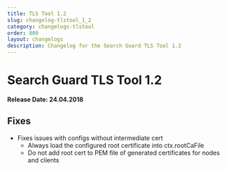 ```yaml
---
title: TLS Tool 1.2
slug: changelog-tlstool_1_2
category: changelogs-tlstool
order: 800
layout: changelogs
description: Changelog for the Search Guard TLS Tool 1.2
---
```


<!---
Copryight 2010 floragunn GmbH
-->

# Search Guard TLS Tool 1.2

**Release Date: 24.04.2018**

## Fixes

* Fixes issues with configs without intermediate cert
  * Always load the configured root certificate into ctx.rootCaFile
  * Do not add root cert to PEM file of generated certificates for nodes
and clients

